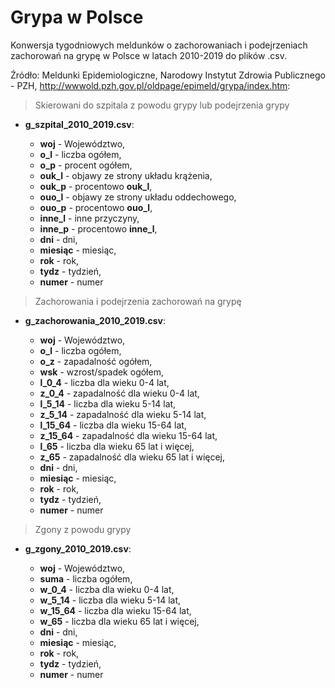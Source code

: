# Grypa w Polsce

Konwersja tygodniowych meldunków o zachorowaniach i podejrzeniach zachorowań
na grypę w Polsce w latach 2010-2019 do plików .csv.

Źródło: Meldunki Epidemiologiczne, Narodowy Instytut Zdrowia Publicznego - PZH, http://wwwold.pzh.gov.pl/oldpage/epimeld/grypa/index.htm:

> Skierowani do szpitala z powodu grypy lub podejrzenia grypy

* **g_szpital_2010_2019.csv**:

  - **woj** - Województwo,
  - **o_l** - liczba ogółem,
  - **o_p** - procent ogółem,
  - **ouk_l** - objawy ze strony układu krążenia,
  - **ouk_p** - procentowo **ouk_l**,
  - **ouo_l** - objawy ze strony układu oddechowego,
  - **ouo_p** - procentowo **ouo_l**,
  - **inne_l** - inne przyczyny,
  - **inne_p** - procentowo **inne_l**,
  - **dni** - dni,
  - **miesiąc** - miesiąc,
  - **rok** - rok,
  - **tydz** - tydzień,
  - **numer** - numer

> Zachorowania i podejrzenia zachorowań na grypę

- **g_zachorowania_2010_2019.csv**:

  - **woj** - Województwo,
  - **o_l** - liczba ogółem,
  - **o_z** - zapadalność ogółem,
  - **wsk** - wzrost/spadek ogółem,
  - **l_0_4** - liczba dla wieku 0-4 lat,
  - **z_0_4** - zapadalność dla wieku 0-4 lat,
  - **l_5_14** - liczba dla wieku 5-14 lat,
  - **z_5_14** - zapadalność dla wieku 5-14 lat,
  - **l_15_64** - liczba dla wieku 15-64 lat,
  - **z_15_64** - zapadalność dla wieku 15-64 lat,
  - **l_65** - liczba dla wieku 65 lat i więcej,
  - **z_65** - zapadalność dla wieku 65 lat i więcej,
  - **dni** - dni,
  - **miesiąc** - miesiąc,
  - **rok** - rok,
  - **tydz** - tydzień,
  - **numer** - numer

> Zgony z powodu grypy

- **g_zgony_2010_2019.csv**:

  - **woj** - Województwo,
  - **suma** - liczba ogółem,
  - **w_0_4** - liczba dla wieku 0-4 lat,
  - **w_5_14** - liczba dla wieku 5-14 lat,
  - **w_15_64** - liczba dla wieku 15-64 lat,
  - **w_65** - liczba dla wieku 65 lat i więcej,
  - **dni** - dni,
  - **miesiąc** - miesiąc,
  - **rok** - rok,
  - **tydz** - tydzień,
  - **numer** - numer
